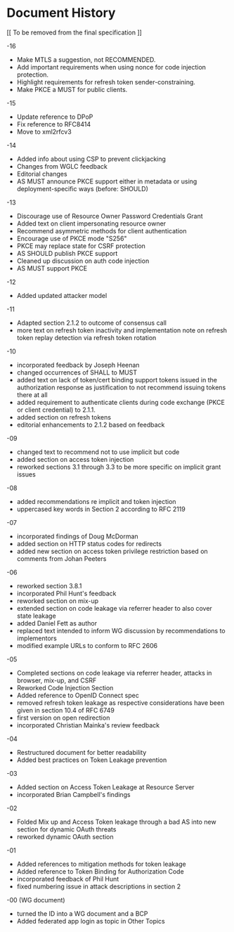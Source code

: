 # Document History

   [[ To be removed from the final specification ]]

   -16
   
   * Make MTLS a suggestion, not RECOMMENDED.
   * Add important requirements when using nonce for code injection protection.
   * Highlight requirements for refresh token sender-constraining.
   * Make PKCE a MUST for public clients.

   -15

   * Update reference to DPoP
   * Fix reference to RFC8414
   * Move to xml2rfcv3
   
   -14
   
   * Added info about using CSP to prevent clickjacking
   * Changes from WGLC feedback
   * Editorial changes
   * AS MUST announce PKCE support either in metadata or using deployment-specific ways (before: SHOULD)
   
   -13
   
   * Discourage use of Resource Owner Password Credentials Grant
   * Added text on client impersonating resource owner
   * Recommend asymmetric methods for client authentication
   * Encourage use of PKCE mode "S256"
   * PKCE may replace state for CSRF protection
   * AS SHOULD publish PKCE support
   * Cleaned up discussion on auth code injection
   * AS MUST support PKCE
   
   -12
   
   * Added updated attacker model
   
   -11
   
   * Adapted section 2.1.2 to outcome of consensus call
   * more text on refresh token inactivity and implementation note on refresh token replay detection via refresh token rotation

   -10
   
   * incorporated feedback by Joseph Heenan
   * changed occurrences of SHALL to MUST
   * added text on lack of token/cert binding support tokens issued in
      the authorization response as justification to not recommend
      issuing tokens there at all
   * added requirement to authenticate clients during code exchange
      (PKCE or client credential) to 2.1.1.
   * added section on refresh tokens
   * editorial enhancements to 2.1.2 based on feedback

   -09

   * changed text to recommend not to use implicit but code
   * added section on access token injection
   *  reworked sections 3.1 through 3.3 to be more specific on implicit
      grant issues

   -08

   * added recommendations re implicit and token injection
   * uppercased key words in Section 2 according to RFC 2119

   -07

   * incorporated findings of Doug McDorman
   * added section on HTTP status codes for redirects
   *  added new section on access token privilege restriction based on
      comments from Johan Peeters

   -06

   *  reworked section 3.8.1
   *  incorporated Phil Hunt's feedback
   *  reworked section on mix-up
   *  extended section on code leakage via referrer header to also cover
      state leakage
   *  added Daniel Fett as author
   *  replaced text intended to inform WG discussion by recommendations
      to implementors
   *  modified example URLs to conform to RFC 2606

   -05

   *  Completed sections on code leakage via referrer header, attacks in
      browser, mix-up, and CSRF
   *  Reworked Code Injection Section
   *  Added reference to OpenID Connect spec
   *  removed refresh token leakage as respective considerations have
      been given in section 10.4 of RFC 6749
   *  first version on open redirection
   *  incorporated Christian Mainka's review feedback

   -04

   *  Restructured document for better readability
   *  Added best practices on Token Leakage prevention

   -03

   *  Added section on Access Token Leakage at Resource Server
   *  incorporated Brian Campbell's findings

   -02

   *  Folded Mix up and Access Token leakage through a bad AS into new
      section for dynamic OAuth threats
   *  reworked dynamic OAuth section

   -01

   *  Added references to mitigation methods for token leakage
   *  Added reference to Token Binding for Authorization Code
   *  incorporated feedback of Phil Hunt
   *  fixed numbering issue in attack descriptions in section 2

   -00 (WG document)

   *  turned the ID into a WG document and a BCP
   *  Added federated app login as topic in Other Topics
